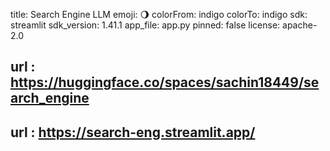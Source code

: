 title: Search Engine LLM
emoji: 🌖
colorFrom: indigo
colorTo: indigo
sdk: streamlit
sdk_version: 1.41.1
app_file: app.py
pinned: false
license: apache-2.0

## url : https://huggingface.co/spaces/sachin18449/search_engine
## url : https://search-eng.streamlit.app/
